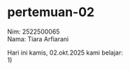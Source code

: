 # pertemuan-02
Nim: 2522500065<br>
Nama: Tiara Arfiarani<br>

Hari ini kamis, 02.okt.2025 kami belajar:<br> 
1) 
